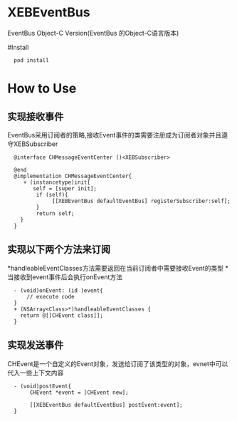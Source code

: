 # XEBEventBus
EventBus Object-C Version(EventBus 的Object-C语言版本)

#Install
```
  pod install
```

# How to Use

## 实现接收事件
EventBus采用订阅者的策略,接收Event事件的类需要注册成为订阅者对象并且遵守XEBSubscriber

``` obj-c
  @interface CHMessageEventCenter ()<XEBSubscriber>

  @end
  @implementation CHMessageEventCenter{
     + (instancetype)init{
        self = [super init];
         if (self){
              [[XEBEventBus defaultEventBus] registerSubscriber:self];
         }
         return self;
    }
  }

```

## 实现以下两个方法来订阅
*handleableEventClasses方法需要返回在当前订阅者中需要接收Event的类型
*当接收到event事件后会执行onEvent方法

``` obj-c
  - (void)onEvent: (id )event{
      // execute code 
  }
  + (NSArray<Class>*)handleableEventClasses {
    return @[[CHEvent class]];
  }
```

## 实现发送事件
CHEvent是一个自定义的Event对象，发送给订阅了该类型的对象，evnet中可以代入一些上下文内容
``` obj-c
  - (void)postEvent{
       CHEvent *event = [CHEvent new];

       [[XEBEventBus defaultEventBus] postEvent:event];
  }

```

